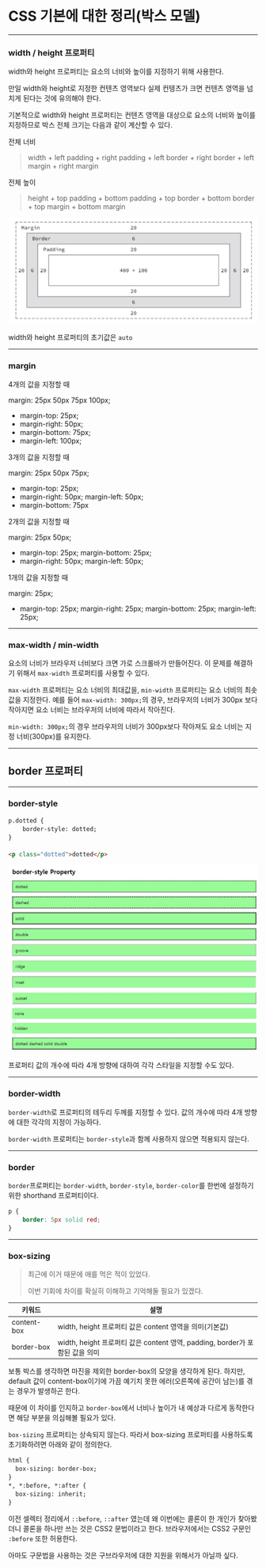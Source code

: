 # CSS 기본에 대한 정리(박스 모델)

---

### width / height 프로퍼티

width와 height 프로퍼티는 요소의 너비와 높이를 지정하기 위해 사용한다.

만일 width와 height로 지정한 컨텐츠 영역보다 실제 컨텡츠가 크면 컨텐츠 영역을 넘치게 된다는 것에 유의해야 한다.

기본적으로 width와 height 프로퍼티는 컨텐츠 영역을 대상으로 요소의 너비와 높이를 지정하므로 박스 전체 크기는 다음과 같이 계산할 수 있다.

전체 너비

> width + left padding + right padding + left border + right border + left margin + right margin

전체 높이

> height + top padding + bottom padding + top border + bottom border + top margin + bottom margin

![width_height](../assets/img/width_height.jpg)

width와 height 프로퍼티의 초기값은 `auto`

---

### margin

4개의 값을 지정할 때

margin: 25px 50px 75px 100px;

- margin-top: 25px;
- margin-right: 50px;
- margin-bottom: 75px;
- margin-left: 100px;

3개의 값을 지정할 때

margin: 25px 50px 75px;

- margin-top: 25px;
- margin-right: 50px; margin-left: 50px;
- margin-bottom: 75px

2개의 값을 지정할 때

margin: 25px 50px;

- margin-top: 25px; margin-bottom: 25px;
- margin-right: 50px; margin-left: 50px;

1개의 값을 지정할 때

margin: 25px;

- margin-top: 25px; margin-right: 25px; margin-bottom: 25px; margin-left: 25px;

---

### max-width / min-width

요소의 너비가 브라우저 너비보다 크면 가로 스크롤바가 만들어진다. 이 문제를 해결하기 위해서 `max-width` 프로퍼티를 사용할 수 있다.

`max-width` 프로퍼티는 요소 너비의 최대값을, `min-width` 프로퍼티는 요소 너비의 최솟값을 지정한다. 예를 들어 `max-width: 300px;`의 경우, 브라우저의 너비가 300px 보다 작아지면 요소 너비는 브라우저의 너비에 따라서 작아진다.

`min-width: 300px;`의 경우 브라우저의 너비가 300px보다 작아져도 요소 너비는 지정 너비(300px)를 유지한다.

---

## border 프로퍼티

---

### border-style

```html
p.dotted {
	border-style: dotted;
}

<p class="dotted">dotted</p>
```



![border_style](../assets/img/border_style.jpg)

프로퍼티 값의 개수에 따라 4개 방향에 대하여 각각 스타일을 지정할 수도 있다.

---

### border-width

`border-width`로 프로퍼티의 테두리 두께를 지정할 수 있다. 값의 개수에 따라 4개 방향에 대한 각각의 지정이 가능하다.

`border-width` 프로퍼티는 `border-style`과 함께 사용하지 않으면 적용되지 않는다.

---

### border

`border`프로퍼티는 `border-width`, `border-style`, `border-color`를 한번에 설정하기 위한 shorthand 프로퍼티이다.

```css
p {
	border: 5px solid red;
}
```

---

### box-sizing

> 최근에 이거 때문에 애를 먹은 적이 있었다.
>
> 이번 기회에 차이를 확실히 이해하고 기억해둘 필요가 있겠다.

| 키워드      | 설명                                                         |
| ----------- | ------------------------------------------------------------ |
| content-box | width, height 프로퍼티 값은 content 영역을 의미(기본값)      |
| border-box  | width, height 프로퍼티 값은 content 영역, padding, border가 포함된 값을 의미 |

보통 박스를 생각하면 마진을 제외한 border-box의 모양을 생각하게 된다. 하지만, default 값이 content-box이기에 가끔 예기치 못한 에러(오른쪽에 공간이 남는)를 겪는 경우가 발생하곤 한다.

때문에 이 차이를 인지하고 `border-box`에서 너비나 높이가 내 예상과 다르게 동작한다면 해당 부분을 의심해볼 필요가 있다.

`box-sizing` 프로퍼티는 상속되지 않는다. 따라서 box-sizing 프로퍼티를 사용하도록 초기화하려면 아래와 같이 정의한다.

```html
html {
  box-sizing: border-box;
}
*, *:before, *:after {
  box-sizing: inherit;
}
```

이전 셀렉터 정리에서 `::before`, `::after` 였는데 왜 이번에는 콜론이 한 개인가 찾아봤더니 콜론을 하나만 쓰는 것은 CSS2 문법이라고 한다. 브라우저에서는 CSS2 구문인 `:before` 또한 허용한다.

아마도 구문법을 사용하는 것은 구브라우저에 대한 지원을 위해서가 아닐까 싶다.

